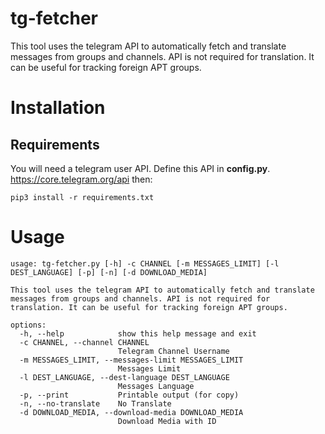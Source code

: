 # tg-fetcher
This tool uses the telegram API to automatically fetch and translate messages from groups and channels. API is not required for translation. It can be useful for tracking foreign APT groups.


# Installation
## Requirements
You will need a telegram user API. Define this API in **config.py**. https://core.telegram.org/api
then:

    pip3 install -r requirements.txt


# Usage
    usage: tg-fetcher.py [-h] -c CHANNEL [-m MESSAGES_LIMIT] [-l DEST_LANGUAGE] [-p] [-n] [-d DOWNLOAD_MEDIA]

    This tool uses the telegram API to automatically fetch and translate messages from groups and channels. API is not required for translation. It can be useful for tracking foreign APT groups.
    
    options:
      -h, --help            show this help message and exit
      -c CHANNEL, --channel CHANNEL
                            Telegram Channel Username
      -m MESSAGES_LIMIT, --messages-limit MESSAGES_LIMIT
                            Messages Limit
      -l DEST_LANGUAGE, --dest-language DEST_LANGUAGE
                            Messages Language
      -p, --print           Printable output (for copy)
      -n, --no-translate    No Translate
      -d DOWNLOAD_MEDIA, --download-media DOWNLOAD_MEDIA
                            Download Media with ID


